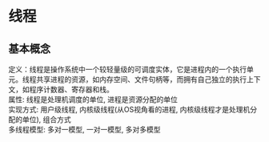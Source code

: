 # 线程
  ## 基本概念
   定义：线程是操作系统中一个较轻量级的可调度实体，它是进程内的一个执行单元。线程共享进程的资源，如内存空间、文件句柄等，而拥有自己独立的执行上下文，如程序计数器、寄存器和栈。<br/>
   属性: 线程是处理机调度的单位, 进程是资源分配的单位<br/>
   实现方式: 用户级线程, 内核级线程(从OS视角看的进程, 内核级线程才是处理机分配的单位), 组合方式<br/>
   多线程模型: 多对一模型, 一对一模型, 多对多模型<br/>
